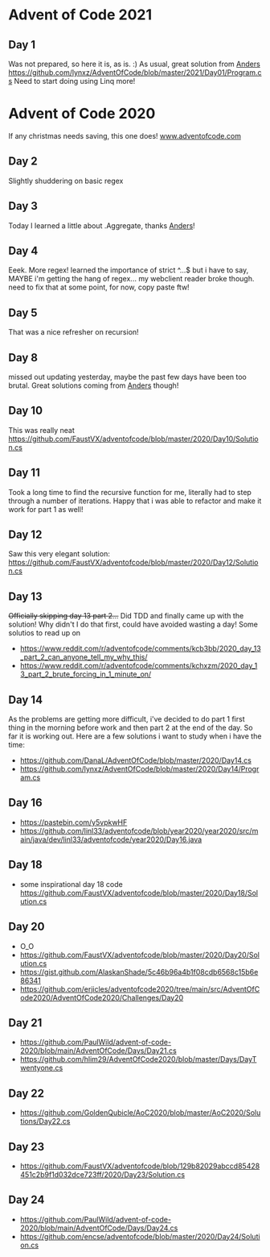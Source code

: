 # Advent of Code 2021

## Day 1
Was not prepared, so here it is, as is. :) As usual, great solution from  [Anders](https://github.com/lynxz) https://github.com/lynxz/AdventOfCode/blob/master/2021/Day01/Program.cs Need to start doing using Linq more!

# Advent of Code 2020

If any christmas needs saving, this one does!
www.adventofcode.com

## Day 2

Slightly shuddering on basic regex

## Day 3

Today I learned a little about .Aggregate, thanks [Anders](https://github.com/lynxz)!

## Day 4

Eeek. More regex! learned the importance of strict ^...$ but i have to say, MAYBE i'm getting the hang of regex... my webclient reader broke though. need to fix that at some point, for now, copy paste ftw!

## Day 5

That was a nice refresher on recursion!

## Day 8

missed out updating yesterday, maybe the past few days have been too brutal. Great solutions coming from [Anders](https://github.com/lynxz/AdventOfCode/tree/master/2020) though!

## Day 10

This was really neat https://github.com/FaustVX/adventofcode/blob/master/2020/Day10/Solution.cs

## Day 11

Took a long time to find the recursive function for me, literally had to step through a number of iterations. Happy that i was able to refactor and make it work for part 1 as well!

## Day 12

Saw this very elegant solution: https://github.com/FaustVX/adventofcode/blob/master/2020/Day12/Solution.cs

## Day 13

~~Officially skipping day 13 part 2...~~
Did TDD and finally came up with the solution! Why didn't I do that first, could have avoided wasting a day!
Some solutios to read up on

- https://www.reddit.com/r/adventofcode/comments/kcb3bb/2020_day_13_part_2_can_anyone_tell_my_why_this/
- https://www.reddit.com/r/adventofcode/comments/kchxzm/2020_day_13_part_2_brute_forcing_in_1_minute_on/

## Day 14

As the problems are getting more difficult, i've decided to do part 1 first thing in the morning before work and then part 2 at the end of the day. So far it is working out.
Here are a few solutions i want to study when i have the time:

- https://github.com/DanaL/AdventOfCode/blob/master/2020/Day14.cs
- https://github.com/lynxz/AdventOfCode/blob/master/2020/Day14/Program.cs

## Day 16

- https://pastebin.com/y5vpkwHF
- https://github.com/linl33/adventofcode/blob/year2020/year2020/src/main/java/dev/linl33/adventofcode/year2020/Day16.java

## Day 18

- some inspirational day 18 code https://github.com/FaustVX/adventofcode/blob/master/2020/Day18/Solution.cs

## Day 20

- O_O
- https://github.com/FaustVX/adventofcode/blob/master/2020/Day20/Solution.cs
- https://gist.github.com/AlaskanShade/5c46b96a4b1f08cdb6568c15b6e86341
- https://github.com/erjicles/adventofcode2020/tree/main/src/AdventOfCode2020/AdventOfCode2020/Challenges/Day20

## Day 21

- https://github.com/PaulWild/advent-of-code-2020/blob/main/AdventOfCode/Days/Day21.cs
- https://github.com/hlim29/AdventOfCode2020/blob/master/Days/DayTwentyone.cs

## Day 22

- https://github.com/GoldenQubicle/AoC2020/blob/master/AoC2020/Solutions/Day22.cs

## Day 23

- https://github.com/FaustVX/adventofcode/blob/129b82029abccd85428451c2b9f1d032dce723ff/2020/Day23/Solution.cs

## Day 24

- https://github.com/PaulWild/advent-of-code-2020/blob/main/AdventOfCode/Days/Day24.cs
- https://github.com/encse/adventofcode/blob/master/2020/Day24/Solution.cs
